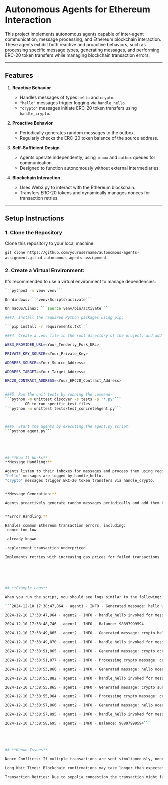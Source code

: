 # Autonomous Agents for Ethereum Interaction

This project implements autonomous agents capable of inter-agent communication, message processing, and Ethereum blockchain interaction. These agents exhibit both reactive and proactive behaviors, such as processing specific message types, generating messages, and performing ERC-20 token transfers while managing blockchain transaction errors.

---

## Features

1. **Reactive Behavior**
   - Handles messages of types `hello` and `crypto`.
   - `"hello"` messages trigger logging via `handle_hello`.
   - `"crypto"` messages initiate ERC-20 token transfers using `handle_crypto`.

2. **Proactive Behavior**
   - Periodically generates random messages to the outbox.
   - Regularly checks the ERC-20 token balance of the source address.

3. **Self-Sufficient Design**
   - Agents operate independently, using `inbox` and `outbox` queues for communication.
   - Designed to function autonomously without external intermediaries.

4. **Blockchain Interaction**
   - Uses Web3.py to interact with the Ethereum blockchain.
   - Transfers ERC-20 tokens and dynamically manages nonces for transaction retries.

---



  ## Setup Instructions


### 1. Clone the Repository 

   Clone this repository to your local machine:

   ```git clone https://github.com/yourusername/autonomous-agents-assignment.git```
   ```cd autonomous-agents-assignment```

### 2. Create a Virtual Environment:
   It's recommended to use a virtual environment to manage dependencies:
   ```bash
   ```python3 -m venv venv```
   
   On Windows: ```venv\Scripts\activate```

   On macOS/Linux: ```source venv/bin/activate```

###3. Install the required Python packages using pip:

   ```pip install -r requirements.txt```

###4. Create a .env file in the root directory of the project, and add the following environment variables:

   WEB3_PROVIDER_URL=<Your_Tenderly_Fork_URL>
   
   PRIVATE_KEY_SOURCE=<Your_Private_Key>
   
   ADDRESS_SOURCE=<Your_Source_Address>
   
   ADDRESS_TARGET=<Your_Target_Address>
   
   ERC20_CONTRACT_ADDRESS=<Your_ERC20_Contract_Address>


###5. Run the unit tests by running the command-
   ```python -m unittest discover -s tests -p "*.py"```
            OR to run specific test files
   ```python -m unittest tests/test_concreteAgent.py```



###6. Start the agents by executing the agent.py script:
   ```python agent.py```





## **How It Works**
**Message Handling:**

Agents listen to their inboxes for messages and process them using registered handlers.
"hello" messages are logged by handle_hello.
"crypto" messages trigger ERC-20 token transfers via handle_crypto.


**Message Generation:**

Agents proactively generate random messages periodically and add them to the outbox.


**Error Handling:**

Handles common Ethereum transaction errors, including:
-nonce too low

-already known

-replacement transaction underpriced

Implements retries with increasing gas prices for failed transactions






## **Example Logs**

When you run the script, you should see logs similar to the following:

```2024-12-10 17:38:47,864 - agent1 - INFO - Generated message: hello world

2024-12-10 17:38:47,964 - agent2 - INFO - handle_hello invoked for message: hello world

2024-12-10 17:38:48,746 - agent1 - INFO - Balance: 98897999594

2024-12-10 17:38:49,865 - agent2 - INFO - Generated message: crypto hello

2024-12-10 17:38:49,870 - agent1 - INFO - handle_hello invoked for message: crypto hello

2024-12-10 17:38:51,865 - agent1 - INFO - Generated message: crypto ocean

2024-12-10 17:38:51,877 - agent2 - INFO - Processing crypto message: crypto ocean

2024-12-10 17:38:53,866 - agent2 - INFO - Generated message: hello ocean

2024-12-10 17:38:53,882 - agent1 - INFO - handle_hello invoked for message: hello ocean

2024-12-10 17:38:55,865 - agent1 - INFO - Generated message: crypto sun

2024-12-10 17:38:55,964 - agent2 - INFO - Processing crypto message: crypto sun

2024-12-10 17:38:57,866 - agent2 - INFO - Generated message: hello ocean

2024-12-10 17:38:57,895 - agent1 - INFO - handle_hello invoked for message: hello ocean

2024-12-10 17:38:58,695 - agent2 - INFO - Balance: 98897999594```





## **Known Issues**

Nonce Conflicts: If multiple transactions are sent simultaneously, nonce conflicts might occur. The system handles these by retrying transactions with updated nonces.

Long Wait Times: Blockchain confirmations may take longer than expected depending on network congestion.

Transaction Retries: Due to sepolia congestion the transaction might fail.


